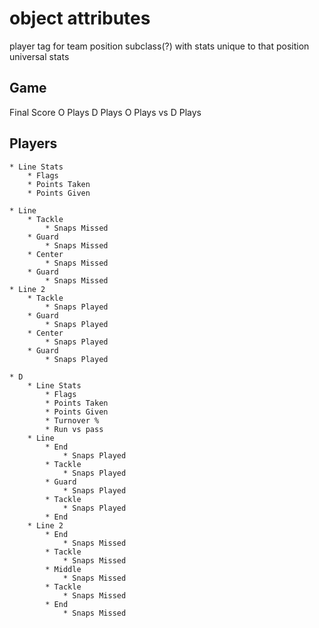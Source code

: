 # object attributes
player
    tag for team
    position
        subclass(?) with stats unique to that position
    universal stats
## Game
Final Score
O Plays
D Plays
O Plays vs D Plays
## Players
    * Line Stats
        * Flags
        * Points Taken
        * Points Given
        
    * Line
        * Tackle
            * Snaps Missed
        * Guard
            * Snaps Missed
        * Center
            * Snaps Missed
        * Guard
            * Snaps Missed
    * Line 2
        * Tackle
            * Snaps Played
        * Guard
            * Snaps Played
        * Center
            * Snaps Played
        * Guard
            * Snaps Played

    * D
        * Line Stats
            * Flags
            * Points Taken
            * Points Given
            * Turnover %
            * Run vs pass
        * Line
            * End
                * Snaps Played
            * Tackle
                * Snaps Played
            * Guard
                * Snaps Played
            * Tackle
                * Snaps Played
            * End
        * Line 2
            * End
                * Snaps Missed
            * Tackle
                * Snaps Missed
            * Middle
                * Snaps Missed
            * Tackle
                * Snaps Missed
            * End
                * Snaps Missed